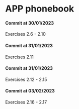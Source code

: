 # APP phonebook
#### Commit at 30/01/2023
Exercises 2.6 - 2.10
#### Commit at 31/01/2023
Exercises 2.11
#### Commit at 31/01/2023
Exercises 2.12 - 2.15
#### Commit at 03/02/2023
Exercises 2.16 - 2.17
